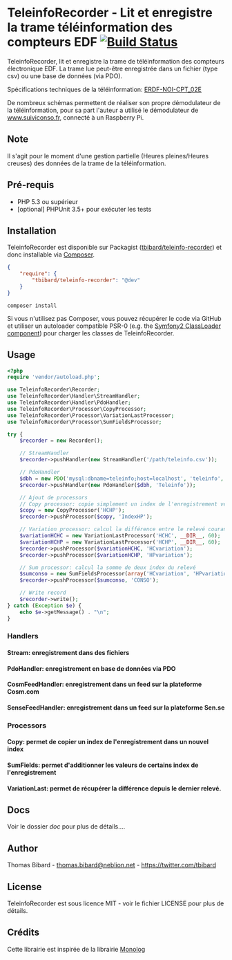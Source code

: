 TeleinfoRecorder - Lit et enregistre la trame téléinformation des compteurs EDF [![Build Status](https://travis-ci.org/tbibard/teleinfo-recorder.png?branch=master)](https://travis-ci.org/tbibard/teleinfo-recorder)
===============================================================================

TeleinfoRecorder, lit et enregistre la trame de téléinformation des compteurs électronique EDF.
La trame lue peut-être enregistrée dans un fichier (type csv) ou une base de données (via PDO).

Spécifications techniques de la téléinformation:
[ERDF-NOI-CPT_02E](http://www.erdfdistribution.fr/medias/DTR_Racc_Comptage/ERDF-NOI-CPT_02E.pdf)

De nombreux schémas permettent de réaliser son propre démodulateur de la téléinformation, 
pour sa part l'auteur a utilisé le démodulateur de www.suiviconso.fr, connecté à un Raspberry Pi.

Note
----
Il s'agit pour le moment d'une gestion partielle (Heures pleines/Heures creuses) des données de la trame de la téléinformation.

Pré-requis
----------
 - PHP 5.3 ou supérieur
 - [optional] PHPUnit 3.5+ pour exécuter les tests

Installation
------------
TeleinfoRecorder est disponible sur Packagist ([tbibard/teleinfo-recorder](http://packagist.org/packages/tbibard/teleinfo-recorder))
et donc installable via [Composer](http://getcomposer.org/).

```json
{
    "require": {
        "tbibard/teleinfo-recorder": "@dev"
    }
}
```

```
composer install
```

Si vous n'utilisez pas Composer, vous pouvez récupérer le code via GitHub et utiliser un autoloader compatible PSR-0
(e.g. the [Symfony2 ClassLoader component](https://github.com/symfony/ClassLoader)) pour charger les classes de TeleinfoRecorder.

Usage
-----

```php
<?php
require 'vendor/autoload.php';

use TeleinfoRecorder\Recorder;
use TeleinfoRecorder\Handler\StreamHandler;
use TeleinfoRecorder\Handler\PdoHandler;
use TeleinfoRecorder\Processor\CopyProcessor;
use TeleinfoRecorder\Processor\VariationLastProcessor;
use TeleinfoRecorder\Processor\SumFieldsProcessor;

try {
    $recorder = new Recorder();

    // StreamHandler
    $recorder->pushHandler(new StreamHandler('/path/teleinfo.csv'));

    // PdoHandler
    $dbh = new PDO('mysql:dbname=teleinfo;host=localhost', 'teleinfo', 'teleinfo-password');
    $recorder->pushHandler(new PdoHandler($dbh, 'Teleinfo'));

    // Ajout de processors
    // Copy processor: copie simplement un index de l'enregistrement vers un autre index
    $copy = new CopyProcessor('HCHP');
    $recorder->pushProcessor($copy, 'IndexHP');

    // Variation processor: calcul la différence entre le relevé courant et le précédent
    $variationHCHC = new VariationLastProcessor('HCHC', __DIR__, 60);
    $variationHCHP = new VariationLastProcessor('HCHP', __DIR__, 60);
    $recorder->pushProcessor($variationHCHC, 'HCvariation');
    $recorder->pushProcessor($variationHCHP, 'HPvariation');

    // Sum processor: calcul la somme de deux index du relevé
    $sumconso = new SumFieldsProcessor(array('HCvariation', 'HPvariation'));
    $recorder->pushProcessor($sumconso, 'CONSO');

    // Write record
    $recorder->write();
} catch (Exception $e) {
    echo $e->getMessage() . "\n";
}

```

### Handlers

#### Stream: enregistrement dans des fichiers
#### PdoHandler: enregistrement en base de données via PDO
#### CosmFeedHandler: enregistrement dans un feed sur la plateforme Cosm.com
#### SenseFeedHandler: enregistrement dans un feed sur la plateforme Sen.se

### Processors

#### Copy: permet de copier un index de l'enregistrement dans un nouvel index
#### SumFields: permet d'additionner les valeurs de certains index de l'enregistrement
#### VariationLast: permet de récupérer la différence depuis le dernier relevé.

Docs
----
Voir le dossier _doc_ pour plus de détails....

Author
------
Thomas Bibard - thomas.bibard@neblion.net - https://twitter.com/tbibard

License
-------
TeleinfoRecorder est sous licence MIT - voir le fichier LICENSE pour plus de détails.

Crédits
-------
Cette librairie est inspirée de la librairie [Monolog](https://github.com/Seldaek/monolog)
